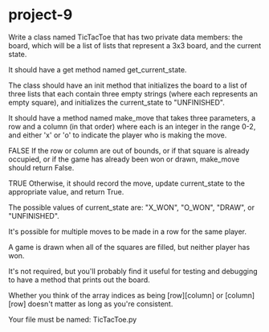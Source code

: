 # project-9

Write a class named TicTacToe that has two private data members: the board, which will be a list of lists that represent a 3x3 board, and the current state.

It should have a get method named get_current_state.

The class should have an init method that initializes the board to a list of three lists that each contain three empty strings (where each represents an empty square),
and initializes the current_state to "UNFINISHED".

It should have a method named make_move that takes three parameters,
a row and a column (in that order) where each is an integer in the range 0-2,
and either 'x' or 'o' to indicate the player who is making the move.

FALSE
If the row or column are out of bounds,
or if that square is already occupied,
or if the game has already been won or drawn,
make_move should return False.

TRUE
Otherwise, it should
    record the move,
    update current_state to the appropriate value,
    and return True.

The possible values of current_state are: "X_WON", "O_WON", "DRAW", or "UNFINISHED".

It's possible for multiple moves to be made in a row for the same player.

A game is drawn when all of the squares are filled, but neither player has won.

It's not required, but you'll probably find it useful for testing and debugging to have a method that prints out the board.

Whether you think of the array indices as being [row][column] or [column][row] doesn't matter as long as you're consistent.

Your file must be named: TicTacToe.py

